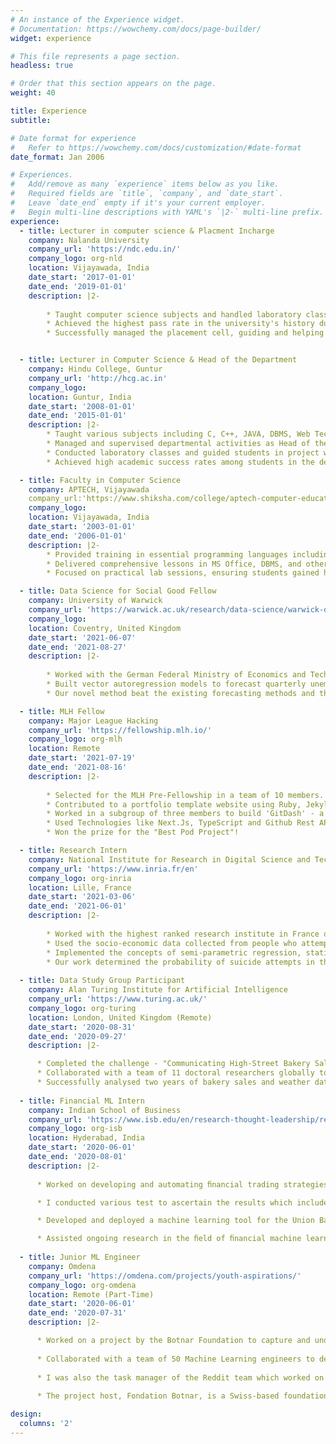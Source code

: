```yaml
---
# An instance of the Experience widget.
# Documentation: https://wowchemy.com/docs/page-builder/
widget: experience

# This file represents a page section.
headless: true

# Order that this section appears on the page.
weight: 40

title: Experience
subtitle:

# Date format for experience
#   Refer to https://wowchemy.com/docs/customization/#date-format
date_format: Jan 2006

# Experiences.
#   Add/remove as many `experience` items below as you like.
#   Required fields are `title`, `company`, and `date_start`.
#   Leave `date_end` empty if it's your current employer.
#   Begin multi-line descriptions with YAML's `|2-` multi-line prefix.
experience:
  - title: Lecturer in computer science & Placment Incharge
    company: Nalanda University
    company_url: 'https://ndc.edu.in/'
    company_logo: org-nld
    location: Vijayawada, India
    date_start: '2017-01-01'
    date_end: '2019-01-01'
    description: |2-
    
        * Taught computer science subjects and handled laboratory classes, focusing on practical skills development.
        * Achieved the highest pass rate in the university's history during tenure.
        * Successfully managed the placement cell, guiding and helping students secure positions in various industries.


  - title: Lecturer in Computer Science & Head of the Department
    company: Hindu College, Guntur
    company_url: 'http://hcg.ac.in'
    company_logo:  
    location: Guntur, India
    date_start: '2008-01-01'
    date_end: '2015-01-01'
    description: |2-
        * Taught various subjects including C, C++, JAVA, DBMS, Web Technology, and Data Structures.
        * Managed and supervised departmental activities as Head of the Department for 4 years.
        * Conducted laboratory classes and guided students in project work and practical sessions.
        * Achieved high academic success rates among students in the department.

  - title: Faculty in Computer Science
    company: APTECH, Vijayawada
    company_url:'https://www.shiksha.com/college/aptech-computer-education-vijayawada-44731/admission'
    company_logo:
    location: Vijayawada, India
    date_start: '2003-01-01'
    date_end: '2006-01-01'
    description: |2-
        * Provided training in essential programming languages including C, C++, and JAVA.
        * Delivered comprehensive lessons in MS Office, DBMS, and other key computing subjects.
        * Focused on practical lab sessions, ensuring students gained hands-on experience in software development.

  - title: Data Science for Social Good Fellow
    company: University of Warwick
    company_url: 'https://warwick.ac.uk/research/data-science/warwick-data/dssgx/'
    company_logo:
    location: Coventry, United Kingdom
    date_start: '2021-06-07'
    date_end: '2021-08-27'
    description: |2-
    
        * Worked with the German Federal Ministry of Economics and Technology on a project to strengthen their economic forecasts during times of shocks using machine learning Methods.
        * Built vector autoregression models to forecast quarterly unemployment rates at the county level in Germany. 
        * Our novel method beat the existing forecasting methods and the popular time series models applied to this problem. The details of our solution can be found on the [Github page](https://github.com/DSSGxUK/bmwi). 

  - title: MLH Fellow
    company: Major League Hacking
    company_url: 'https://fellowship.mlh.io/'
    company_logo: org-mlh
    location: Remote
    date_start: '2021-07-19'
    date_end: '2021-08-16'
    description: |2-
    
        * Selected for the MLH Pre-Fellowship in a team of 10 members. 
        * Contributed to a portfolio template website using Ruby, Jekyll and JavaScript. 
        * Worked in a subgroup of three members to build 'GitDash' - a GitHub dashboard to track all the things a person is working on, along with reminders and GitHub data aggregator.
        * Used Technologies like Next.Js, TypeScript and Github Rest API.
        * Won the prize for the "Best Pod Project"!

  - title: Research Intern
    company: National Institute for Research in Digital Science and Technology (INRIA)
    company_url: 'https://www.inria.fr/en'
    company_logo: org-inria
    location: Lille, France
    date_start: '2021-03-06'
    date_end: '2021-06-01'
    description: |2-
    
        * Worked with the highest ranked research institute in France on a problem of suicide analysis in Lille.
        * Used the socio-economic data collected from people who attempted suicide to predict whether they would attempt it again. It was also used to identify the factors which contribute to first time and repeated attempts.
        * Implemented the concepts of semi-parametric regression, statistical modelling and spatial econometrics using R.   
        * Our work determined the probability of suicide attempts in the next 6 months with an AUC Score of 0.89. This work was submitted to the local government in Lille for supporting their policy decisions in the domain of mental health support.
        
  - title: Data Study Group Participant
    company: Alan Turing Institute for Artificial Intelligence
    company_url: 'https://www.turing.ac.uk/'
    company_logo: org-turing
    location: London, United Kingdom (Remote)
    date_start: '2020-08-31'
    date_end: '2020-09-27'
    description: |2-

      * Completed the challenge - "Communicating High-Street Bakery Sales Predictions Using Counterfactual Explanations" presented by CatsAI
      * Collaborated with a team of 11 doctoral researchers globally to build predictive models with explainable AI approaches
      * Successfully analysed two years of bakery sales and weather data from 5000 sites to build predictive models and provided counterfactual explanations
  
  - title: Financial ML Intern
    company: Indian School of Business
    company_url: 'https://www.isb.edu/en/research-thought-leadership/research-centres-institutes/centre-for-analytical-finance.html'
    company_logo: org-isb
    location: Hyderabad, India
    date_start: '2020-06-01'
    date_end: '2020-08-01'
    description: |2-
    
      * Worked on developing and automating ﬁnancial trading strategies using seminal research papers. Implemented the strategies, like Piotroski F Score and Momentum Trading Strategy, and backtested them for over 15 years' data with positive returns. 

      * I conducted various test to ascertain the results which included downside risk measures like Value at Risk, CVaR, Semideviation, Sharpe and Sortino Ratios. I also developed pipelines which automated the process of investing and testing on past data using Python.

      * Developed and deployed a machine learning tool for the Union Bank of India which allotted risk scores to customers based on past customer data. The bank used the model to decide which customers would receive a loan. My risk allocation model brought down the customer default rate by 11% on 2 years of testing data.

      * Assisted ongoing research in the ﬁeld of ﬁnancial machine learning to help write a paper which was accepted in The Financial Review.
  
  - title: Junior ML Engineer
    company: Omdena
    company_url: 'https://omdena.com/projects/youth-aspirations/'
    company_logo: org-omdena
    location: Remote (Part-Time)
    date_start: '2020-06-01'
    date_end: '2020-07-31'
    description: |2-

      * Worked on a project by the Botnar Foundation to capture and understand what young people (age 10-24 yrs) today think about topics like their future, aspirations, concerns, and challenges they face, etc.
      
      * Collaborated with a team of 50 Machine Learning engineers to develop tools to analyze and understand the sentiments and aspirations of young people and performed a temporal analysis to understand how the sentiments have been changing over time, especially due to the Covid-19 Pandemic.
      
      * I was also the task manager of the Reddit team which worked on Crowdsourcing data from the popular social media website. My team collected and processed over 30000 posts along with comments in three languages.
      
      * The project host, Fondation Botnar, is a Swiss-based foundation that champions the use of digital and AI to improve the health and wellbeing of children and young people globally. They used our work to create counselling services and mental well-being indicators for young people in the European Union. 

design:
  columns: '2'
---
```

